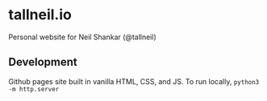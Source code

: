 # tallneil.io

Personal website for Neil Shankar (@tallneil)

## Development

Github pages site built in vanilla HTML, CSS, and JS. To run locally, `python3 -m http.server`